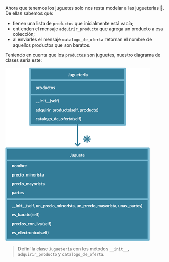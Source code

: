 Ahora que tenemos los juguetes solo nos resta modelar a las jugueterías :bear:. De ellas sabemos qué:

* tienen una lista de `productos` que inicialmente está vacía;
* entienden el mensaje `adquirir_producto` que agrega un producto a esa colección;
* al enviarles el mensaje `catalogo_de_oferta` retornan el nombre de aquellos productos que son baratos.


Teniendo en cuenta que los `productos` son juguetes, nuestro diagrama de clases sería este:

<img src="https://raw.githubusercontent.com/MumukiProject/mumuki-guia-python3-colecciones/master/assets/clases_5_1648233943767.13.svg" alt="clases_5_1648233943767.13.svg" width="450px" height="auto">


> Definí la clase `Jugueteria` con los métodos `__init__`, `adquirir_producto` y `catalogo_de_oferta`.